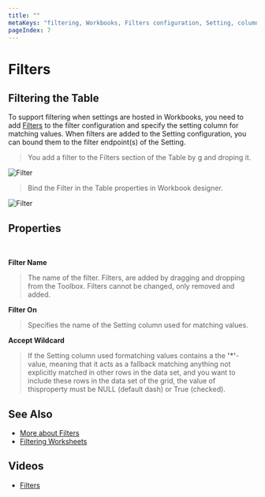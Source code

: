 ```yaml
---
title: ""
metaKeys: "filtering, Workbooks, Filters configuration, Setting, column, added, endpoint(s) "
pageIndex: 7
---
```

# Filters

## Filtering the Table
To support filtering when settings are hosted in Workbooks, you need to add [Filters](../filters/index.md) to the filter configuration and specify the setting column for matching values. When filters are added to the Setting configuration, you can bound them to the filter endpoint(s) of the Setting.
<br/>

>You add a filter to the Filters section of the Table by g and droping it.

![Filter](https://profitbasedocs.blob.core.windows.net/images/filtersintables1.png)
<br/>

>Bind the Filter in the Table properties in Workbook designer.

![Filter](https://profitbasedocs.blob.core.windows.net/images/filtersintables2.png)
## Properties
<br/>

**Filter Name**  
>The name of the filter. Filters, are added by dragging and dropping from the Toolbox. Filters cannot be changed, only removed and added.

**Filter On**  
>Specifies the name of the Setting column used for matching values.

**Accept Wildcard**  
>If the Setting column used formatching values contains a the **'*'**-value, meaning that it acts as a fallback matching anything not explicitly matched in other rows in the data set, and you want to include these rows in the data set of the grid, the value of thisproperty must be NULL (default dash) or True (checked).

## See Also
* [More about Filters](../filters/index.md)
* [Filtering Worksheets](../worksheets/filters.md)

## Videos
* [Filters](../../videos/filters.md)
